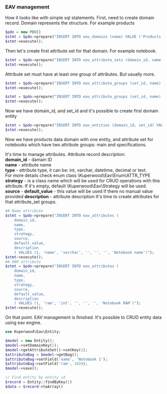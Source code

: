 ### EAV management
How it looks like with simple sql statements.
First, need to create domain record. Domain represents the structure. For example products
```php
$pdo = new PDO()
$stmt = $pdo->prepare("INSERT INTO eav_domains (name) VALUE ('Products')");
$stmt->execute();
```
Then let's create first attribute set for that domain. For example notebook.
```php
$stmt = $pdo->prepare("INSERT INTO eav_attribute_sets (domain_id, name) VALUE (1, 'Notebooks')");
$stmt->execute();
```
Attribute set must have at least one group of attributes. But usually more. 
```php
$stmt = $pdo->prepare("INSERT INTO eav_attribute_groups (set_id, name) VALUE (1, 'Main')");
$stmt->execute();

$stmt = $pdo->prepare("INSERT INTO eav_attribute_groups (set_id, name) VALUE (1, 'Specifications')");
$stmt->execute();
```
Now we have domain_id, and set_id and it's possible to create first domain entity
```php
$stmt = $pdo->prepare("INSERT INTO eav_entities (domain_id, set_id) VALUE (1, 1)");
$stmt->execute();
```
Now we have products data domain with one entity, and attribute set for notebooks which have two attribute groups: main and specifications.

It's time to manage attributes.
Attribute record description: <br>
**domain_id** - damain ID <br>
**name** - attribute name <br>
**type** - attribute type, it can be: int, varchar, datetime, decimal or text. <br>
For more details check enum class \Kuperwood\Eav\Enum\ATTR_TYPE
**strategy** - is a class name which will be used for CRUD operations with this attribute. If it's empty, default \Kuperwood\Eav\Strategy will be used.
**source** - 
**default_value** - this value will be used if there no manual value provided
**description** - attribute description
It's time to create attributes for that attribute_set groups.
```php
## Name attribute
$stmt = $pdo->prepare("INSERT INTO eav_attributes (
    domain_id, 
    name, 
    type, 
    strategy, 
    source, 
    default_value, 
    description
    ) VALUES (1, 'name', 'varchar', '', '', '', 'Notebook name')");
$stmt->execute();
## RAM attribute
$stmt = $pdo->prepare("INSERT INTO eav_attributes (
    domain_id, 
    name, 
    type, 
    strategy, 
    source, 
    default_value, 
    description
    ) VALUES (1, 'ram', 'int', '', '', '', 'Notebook RAM')");
$stmt->execute();
```
On that point. EAV management is finished. It's possible to CRUD entity data using eav engine.
```php
use Kuperwood\Eav\Entity;

$model = new Entity();
$model->setDomainKey(1);
$model->getAttributeSet()->setKey(1);
$attributeBag = $model->getBag();
$attributeBag->setField('name', 'Notebook 1');
$attributeBag->setField('ram', 1024);
$model->save();

// Find entity by entity id
$record = Entity::findByKey(1)
$data = $record->toArray()
```
